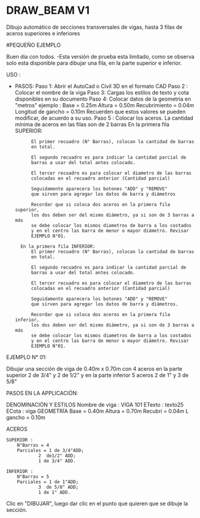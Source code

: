 # DRAW_BEAM V1
Dibujo automático de secciones transversales de vigas, hasta 3 filas de aceros superiores e inferiores

#PEQUEÑO EJEMPLO

Buen dia con todos.
-Esta versión de prueba esta limitado, como se observa
solo esta disponible para dibujar una fila, en la parte superior
e inferior.

USO : 
- PASOS:
 Paso 1: Abrir el AutoCad o Civil 3D en el formato CAD
 Paso 2 : Colocar el nombre de la viga
 Paso 3: Cargas los estilos de texto y cota disponibles en su documento
 Paso 4: Colocar datos de la geometria en "metros" ejemplo :
			Base = 0.25m 
			Altura = 0.50m
			Recubrimiento = 0.04m
			Longitud de gancho = 0.10m
	Recuerden que estos valores se pueden modificar, de acuerdo
	a su uso.
Paso 5 : Colocar los aceros.
	La cantidad mínima de aceros en las filas son de 2 barras
		En la primera fila SUPERIOR:

			El primer recuadro (N° Barras), colocan la cantidad de barras
			en total.

			El segundo recuadro es para indicar la cantidad parcial de
			barras a usar del total antes colocado.

			El tercer recuadro es para colocar el diametro de las barras 
			colocadas en el recuadro anterior (Cantidad parcial)

			Seguidamente aparecera los botones "ADD" y "REMOVE"
			que sirven para agregar los datos de barra y diámetros
			
			Recordar que si coloca dos aceros en la primera fila superior,
			los dos deben ser del mismo diámetro, ya si son de 3 barras a más
			se debe colocar los mismos diametros de barra a los costados
			y en el centro las barra de menor o mayor diámetro. Revisar 
			EJEMPLO N°01.

		En la primera fila INFERIOR:
			El primer recuadro (N° Barras), colocan la cantidad de barras
			en total.

			El segundo recuadro es para indicar la cantidad parcial de
			barras a usar del total antes colocado.

			El tercer recuadro es para colocar el diametro de las barras 
			colocadas en el recuadro anterior (Cantidad parcial)

			Seguidamente aparecera los botones "ADD" y "REMOVE"
			que sirven para agregar los datos de barra y diámetros.

			Recordar que si coloca dos aceros en la primera fila inferior, 
			los dos deben ser del mismo diámetro, ya si son de 3 barras a más
			se debe colocar los mismos diametros de barra a los costados
			y en el centro las barra de menor o mayor diámetro. Revisar 
			EJEMPLO N°01.

EJEMPLO N° 01:

Dibujar una sección de viga de 0.40m x 0.70m con 4 aceros en la parte superior 2 de 3/4" y
2 de 1/2" y en la parte inferior 5 aceros 2 de 1" y 3 de 5/8"


PASOS EN LA APPLICACIÓN:

DENOMINACIÓN Y ESTILOS
	Nombre de viga : VIGA 101
	ETexto : texto25
	ECota : viga
GEOMETRÍA
	Base = 0.40m
	Altura = 0.70m
	Recubri = 0.04m
	L gancho = 0.10m

ACEROS

	SUPERIOR :
		N°Barras = 4
		Parciales = 1 de 3/4"ADD;
				2  de1/2" ADD; 
				1 de 3/4" ADD.

	INFERIOR :
		N°Barras = 5
		Parciales = 1 de 1"ADD;
				3  de 5/8" ADD; 
				1 de 1" ADD.
Clic en "DIBUJAR", luego dar clic en el punto que quieren que se dibuje la sección.
